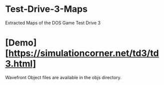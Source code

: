 # Test-Drive-3-Maps
Extracted Maps of the DOS Game Test Drive 3

# **[Demo][https://simulationcorner.net/td3/td3.html]**

Wavefront Object files are available in the objs directory.
